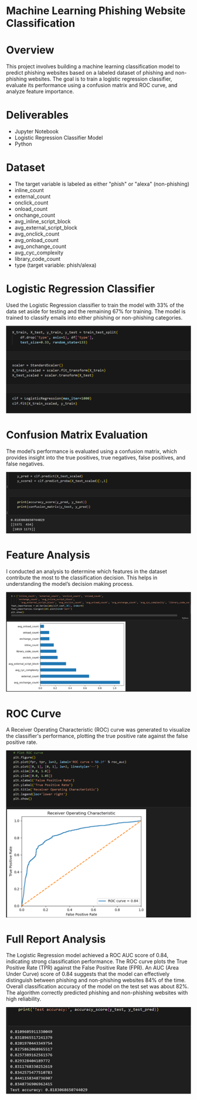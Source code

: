 # Machine Learning Phishing Website Classification

# Overview

This project involves building a machine learning classification model to predict phishing websites based on a labeled dataset of phishing and non-phishing websites. The goal is to train a logistic regression classifier, evaluate its performance using a confusion matrix and ROC curve, and analyze feature importance.

# Deliverables

* Jupyter Notebook
* Logistic Regression Classifier Model
* Python

# Dataset

* The target variable is labeled as either "phish" or "alexa" (non-phishing)
* inline_count
* external_count
* onclick_count
* onload_count
* onchange_count
* avg_inline_script_block
* avg_external_script_block
* avg_onclick_count
* avg_onload_count
* avg_onchange_count
* avg_cyc_complexity
* library_code_count
* type (target variable: phish/alexa)

# Logistic Regression Classifier

Used the Logistic Regression classifier to train the model with 33% of the data set aside for testing and the remaining 67% for training. The model is trained to classify emails into either phishing or non-phishing categories.

![Logistic Regression](LRclass.png)

# Confusion Matrix Evaluation

The model’s performance is evaluated using a confusion matrix, which provides insight into the true positives, true negatives, false positives, and false negatives.

![Confusion Matrix](LRConfmatrix.png)

# Feature Analysis

I conducted an analysis to determine which features in the dataset contribute the most to the classification decision. This helps in understanding the model’s decision making process.

![Feature Analysis](LRFeatures.png)

# ROC Curve

A Receiver Operating Characteristic (ROC) curve was generated to visualize the classifier's performance, plotting the true positive rate against the false positive rate.

![ROC Curve](LRRoc.png)


# Full Report Analysis

The Logistic Regression model achieved a ROC AUC score of 0.84, indicating strong classification performance. The ROC curve plots the True Positive Rate (TPR) against the False Positive Rate (FPR). An AUC (Area Under Curve) score of 0.84 suggests that the model can effectively distinguish between phishing and non-phishing websites 84% of the time. 
Overall classification accuracy of the model on the test set was about 82%. The algorithm correctly predicted phishing and non-phishing websites with high reliability.

![Logistic Regression Report](LRAccur.png)

